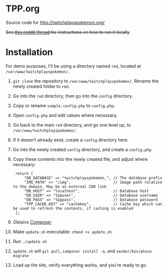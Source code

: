 # TPP.org

Source code for http://twitchplayspokemon.org/

~~See [this reddit thread](https://www.reddit.com/r/twitchplayspokemon/comments/3754i1/developers_tpporg_is_calling_for_you_ive_rebuilt/) for instructions on how to run it locally~~

# Installation
For demo purposes, I'll be using a directory named `red`, located at `/var/www/twitchplayspokemon/`.

1. `git clone` the repository to `/var/www/twitchplayspokemon/`. Rename the newly created folder to `red`.
2. Go into the `red` directory, then go into the `config` directory.
3. Copy or rename `sample.config.php` to `config.php`.
4. Open `config.php` and edit values where necessary.
5. Go back to the main `red` directory, and go one level up, to `/var/www/twitchplayspokemon/`.
6. If it doesn't already exist, create a `config` directory here.
7. Go into the newly created `config` directory, and create a `config.php`.
8. Copy these contents into the newly created file, and adjust where necessary:

        return [
            "DB_DATABASE" => "twitchplayspokemon_", // The database prefix
            "IMG_PATH" => "/img",                   // Image path relative to the domain. May be an external CDN link
            "DB_HOST" => "localhost",               // Database host
            "DB_USER" => "tppuser",                 // Database username
            "DB_PASS" => "tpppass",                 // Database password
            "TPP_CACHE_KEY" => "cachekey",          // Cache key which can be used to refresh the contents, if caching is enabled
        ];

85. Obtains [Composer](https://getcomposer.org/)
9. Make `update.sh` executable: `chmod +x update.sh`
10. Run `./update.sh`
11. `update.sh` will `git pull`, `composer install -o`, and `vendor/bin/phinx migrate`
12. Load up the site, verify everything works, and you're ready to go.

